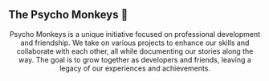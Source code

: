 ## The Psycho Monkeys 🐒

<p align="center">Psycho Monkeys is a unique initiative focused on professional development and friendship. We take on various projects to enhance our skills and collaborate with each other, all while documenting our stories along the way. The goal is to grow together as developers and friends, leaving a legacy of our experiences and achievements.</p>






<!--

**Here are some ideas to get you started:**

🙋‍♀️ A short introduction - what is your organization all about?
🌈 Contribution guidelines - how can the community get involved?
👩‍💻 Useful resources - where can the community find your docs? Is there anything else the community should know?
🍿 Fun facts - what does your team eat for breakfast?
🧙 Remember, you can do mighty things with the power of [Markdown](https://docs.github.com/github/writing-on-github/getting-started-with-writing-and-formatting-on-github/basic-writing-and-formatting-syntax)
-->
